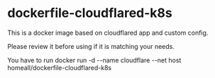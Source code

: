 # dockerfile-cloudflared-k8s

This is a docker image based on cloudflared app and custom config.

Please review it before using if it is matching your needs.

You have to run docker run -d --name cloudflare --net host homeall/dockerfile-cloudflared-k8s
